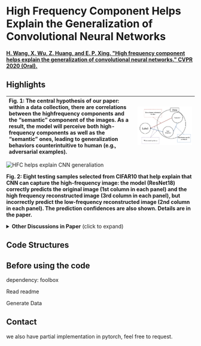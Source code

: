 # High Frequency Component Helps Explain the Generalization of Convolutional Neural Networks 
**[H. Wang, X. Wu, Z. Huang, and E. P. Xing. "High frequency component helps explain the generalization of convolutional neural networks." CVPR 2020 (Oral).](https://arxiv.org/abs/1905.13545)**

## Highlights
|Fig. 1: The central hypothesis of our paper: within a data collection, there are correlations between the highfrequency components and the “semantic” component of the images. As a result, the model will perceive both high-frequency components as well as the “semantic” ones, leading to generalization behaviors counterintuitive to human (e.g., adversarial examples).|<img src="main.png" alt="main hypothesis of the paper" width="1600" height="whatever">  
 |:--|---|

<img src="intro.gif" alt="HFC helps explain CNN generaliation" width="1000" height="whatever">

**Fig. 2: Eight testing samples selected from CIFAR10 that help explain that CNN can capture the high-frequency image: the model (ResNet18) correctly predicts the original image (1st column in each panel) and the high frequency reconstructed image (3rd column in each panel), but incorrectly predict the low-frequency reconstructed image (2nd column in each panel). The prediction confidences are also shown. Details are in the paper.**

<details>
 <summary><b>Other Discussions in Paper</b> (click to expand)</summary>

  1. Trade-off between accuracy and robustness (Section 3)
  2. Rethinking data before rethinking generalization (Section 4)
  3. Re-evaluate the heuristics (BatchNorm seems to promote high-frequency information) (Section 5)
  4. Adversarially robust models tend to filter out high-frequency components (Section 6)
  5. Similar phenomena are observed beyond image classification (Section 7)
</details>

## Code Structures

## Before using the code
   dependency: foolbox
   
   Read readme
   
   Generate Data
   
## Contact 
   
   we also have partial implementation in pytorch, feel free to request. 
